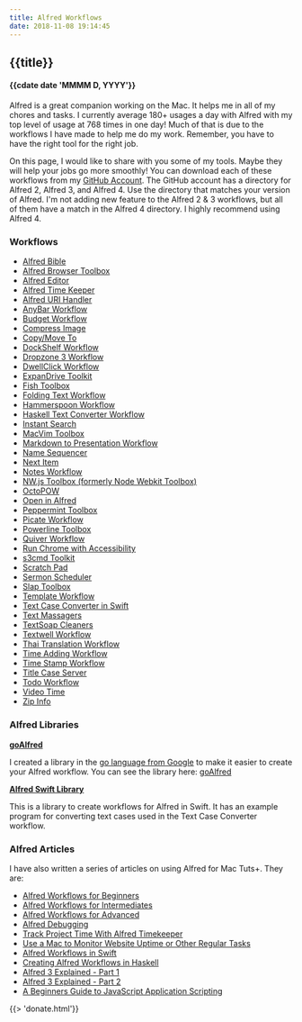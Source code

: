 ```yaml
---
title: Alfred Workflows
date: 2018-11-08 19:14:45
---
```


## {{title}}
#### {{cdate date 'MMMM D, YYYY'}}

Alfred is a great companion working on the Mac. It helps me in all of my chores and tasks. 
I currently average 180+ usages a day with Alfred with my top level of usage at 768 times
in one day! Much of that is due to the workflows I have made to help me do my work. Remember,
you have to have the right tool for the right job.

On this page, I would like to share with you some of my tools. Maybe they will help your jobs
go more smoothly! You can download each of these workflows from my
[GitHub Account](https://github.com/raguay/MyAlfred). The GitHub account has a directory for
Alfred 2, Alfred 3, and Alfred 4. Use the directory that matches your version of Alfred. I'm not adding new
feature to the Alfred 2 & 3 workflows, but all of them have a match in the Alfred 4 directory. I highly
recommend using Alfred 4.

### Workflows

- [Alfred Bible](/#/projects/alfredp/alfredbible)
- [Alfred Browser Toolbox](/#/projects/alfredp/alfredbrowser)
- [Alfred Editor](/#/projects/alfredp/alfrededitor)
- [Alfred Time Keeper](/#/projects/alfredp/alfredtimekeeper)
- [Alfred URI Handler](/#/projects/alfredp/alfreduri)
- [AnyBar Workflow](/#/projects/alfredp/alfredanybar)
- [Budget Workflow](/#/projects/alfredp/alfredbudget)
- [Compress Image](/#/projects/alfredp/alfredcompressimage)
- [Copy/Move To](/#/projects/alfredp/alfredcopymove)
- [DockShelf Workflow](/#/projects/alfredp/alfreddockshelf)
- [Dropzone 3 Workflow](/#/projects/alfredp/alfreddropzone3)
- [DwellClick Workflow](/#/projects/alfredp/alfreddwellclick)
- [ExpanDrive Toolkit](/#/projects/alfredp/alfredexpandrive)
- [Fish Toolbox](/#/projects/alfredp/alfredfish)
- [Folding Text Workflow](/#/projects/alfredp/alfredfoldingtext)
- [Hammerspoon Workflow](/#/projects/alfredp/alfredhammerspoon)
- [Haskell Text Converter Workflow](/#/projects/alfredp/alfredhaskeltextconv)
- [Instant Search](/#/projects/alfredp/alfredinstantsearch)
- [MacVim Toolbox](/#/projects/alfredp/alfredmacvim)
- [Markdown to Presentation Workflow](/#/projects/alfredp/alfredmarkdownpresentation)
- [Name Sequencer](/#/projects/alfredp/alfrednamesequencer)
- [Next Item](/#/projects/alfredp/alfrednextitem)
- [Notes Workflow](/#/projects/alfredp/alfrednotes)
- [NW.js Toolbox (formerly Node Webkit Toolbox)](/#/projects/alfredp/alfrednwjs)
- [OctoPOW](/#/projects/alfredp/alfredoctopow)
- [Open in Alfred](/#/projects/alfredp/alfredopen)
- [Peppermint Toolbox](/#/projects/alfredp/alfredpeppermint)
- [Picate Workflow](/#/projects/alfredp/alfredpicate)
- [Powerline Toolbox](/#/projects/alfredp/alfredpowerline)
- [Quiver Workflow](/#/projects/alfredp/alfredquiver)
- [Run Chrome with Accessibility](/#/projects/alfredp/alfredchromeaccess)
- [s3cmd Toolkit](/#/projects/alfredp/alfreds3cmd)
- [Scratch Pad](/#/projects/alfredp/alfredscratchpad)
- [Sermon Scheduler](/#/projects/alfredp/alfredsermon)
- [Slap Toolbox](/#/projects/alfredp/alfredslap)
- [Template Workflow](/#/projects/alfredp/alfredtemplate)
- [Text Case Converter in Swift](/#/projects/alfredp/alfredtextcaseconvswift)
- [Text Massagers](/#/projects/alfredp/alfredtextmassagers)
- [TextSoap Cleaners](/#/projects/alfredp/alfredtextsoap)
- [Textwell Workflow](/#/projects/alfredp/alfredtextwell)
- [Thai Translation Workflow](/#/projects/alfredp/alfredthai)
- [Time Adding Workflow](/#/projects/alfredp/alfredaddtime)
- [Time Stamp Workflow](/#/projects/alfredp/alfredtimestamp)
- [Title Case Server](/#/projects/alfredp/alfredtitlecase)
- [Todo Workflow](/#/projects/alfredp/alfredtodo)
- [Video Time](/#/projects/alfredp/alfredvideotime)
- [Zip Info](/#/projects/alfredp/alfredzipinfo)

### Alfred Libraries

[**goAlfred**](https://github.com/raguay/goAlfred)

I created a library in the <a href="http://www.golang.org">go language from Google</a> to make it easier to create your Alfred workflow. You can see the library here: <a href="https://github.com/raguay/goAlfred">goAlfred</a>

[**Alfred Swift Library**](https://github.com/raguay/AlfredSwiftLibrary)

This is a library to create workflows for Alfred in Swift. It has an example program for converting text cases used in the Text Case Converter workflow.

### Alfred Articles

I have also written a series of articles on using Alfred for Mac Tuts+. They are:

* [Alfred Workflows for Beginners](https://computers.tutsplus.com/tutorials/alfred-workflows-for-beginners--mac-55446)
* [Alfred Workflows for Intermediates](http://computers.tutsplus.com/tutorials/alfred-workflows-for-intermediates--mac-60557)
* [Alfred Workflows for Advanced](http://computers.tutsplus.com/tutorials/alfred-workflows-for-advanced--mac-60963)
* [Alfred Debugging](http://computers.tutsplus.com/tutorials/alfred-debugging--cms-20439?utm_source=feedburner&utm_medium=feed&utm_campaign=Feed%3A+mactuts+%28Tuts%2B+Mac+Computer+Skills%29)
* [Track Project Time With Alfred Timekeeper](https://computers.tutsplus.com/tutorials/track-project-time-with-alfred-timekeeper--cms-20981?utm_source=feedburner&utm_medium=feed)
* [Use a Mac to Monitor Website Uptime or Other Regular Tasks](https://computers.tutsplus.com/tutorials/use-a-mac-to-monitor-website-uptime-or-other-regular-tasks--cms-21183)
* [Alfred Workflows in Swift](https://computers.tutsplus.com/tutorials/alfred-workflows-in-swift--cms-21807)
* [Creating Alfred Workflows in Haskell](https://computers.tutsplus.com/tutorials/creating-alfred-workflows-in-haskell--cms-24277)
* [Alfred 3 Explained - Part 1](https://computers.tutsplus.com/tutorials/alfred-3-whats-new--cms-26726)
* [Alfred 3 Explained - Part 2](https://computers.tutsplus.com/tutorials/cms-26734--cms-26734)
* [A Beginners Guide to JavaScript Application Scripting](https://computers.tutsplus.com/tutorials/a-beginners-guide-to-javascript-application-scripting-jxa--cms-27171)

{{> 'donate.html'}}
